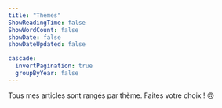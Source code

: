 ```yaml
---
title: "Thèmes"
ShowReadingTime: false
ShowWordCount: false
showDate: false
showDateUpdated: false

cascade:
  invertPagination: true
  groupByYear: false
---
```


Tous mes articles sont rangés par thème. Faites votre choix ! 🙃️
